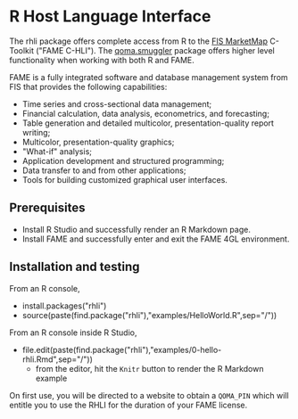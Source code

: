 # R Host Language Interface
The rhli package offers complete access from R to the [FIS MarketMap](https://fame.sungard.com/support.html) 
C-Toolkit ("FAME C-HLI"). The [qoma.smuggler](https://github.com/qomaio/r-smuggler) package offers higher level functionality when working with both R and FAME.

FAME is a fully integrated software and database 
management system from FIS that provides the following capabilities: 

* Time series and cross-sectional data management;
* Financial calculation, data analysis, econometrics, and forecasting;
* Table generation and detailed multicolor, presentation-quality report writing;
* Multicolor, presentation-quality graphics;
* "What-if" analysis;
* Application development and structured programming;
* Data transfer to and from other applications;
* Tools for building customized graphical user interfaces.

## Prerequisites

* Install R Studio and successfully render an R Markdown page.
* Install FAME and successfully enter and exit the FAME 4GL environment.

## Installation and testing

From an R console, 

* install.packages("rhli")
* source(paste(find.package("rhli"),"examples/HelloWorld.R",sep="/"))

From an R console inside R Studio,     

* file.edit(paste(find.package("rhli"),"examples/0-hello-rhli.Rmd",sep="/"))
    * from the editor, hit the `Knitr` button to render the R Markdown example

On first use, you will be directed to a website to obtain a `QOMA_PIN` which will entitle you to use the RHLI for the duration of your FAME license.

